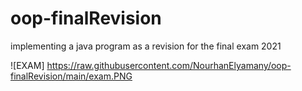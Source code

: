 # oop-finalRevision
implementing a java program as a revision for the final exam 2021

![EXAM]
https://raw.githubusercontent.com/NourhanElyamany/oop-finalRevision/main/exam.PNG
